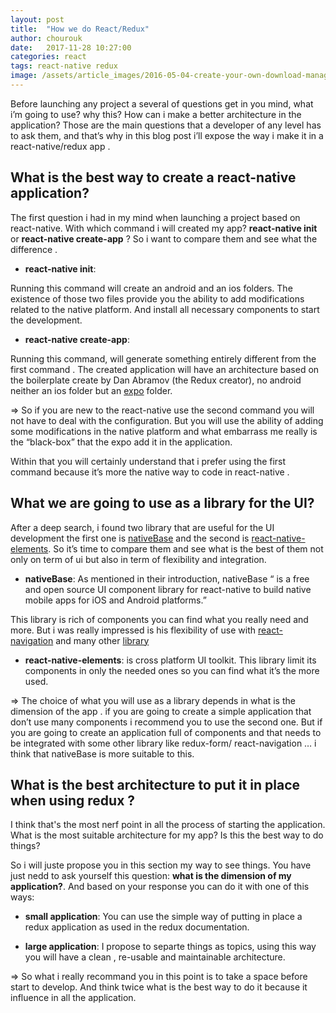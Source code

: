 ```yaml
---
layout: post
title:  "How we do React/Redux"
author: chourouk
date:   2017-11-28 10:27:00
categories: react
tags: react-native redux
image: /assets/article_images/2016-05-04-create-your-own-download-manager/e.jpg
---
```


Before launching any project a several of questions get in you mind, what i’m going to use? why this? How can i make a better architecture in the application? Those are the main questions that a developer of any level has to ask them, and that’s why in this blog post i’ll expose the way i make it in a react-native/redux app .

What is the best way to create a react-native application?
---

The first question i had in my mind when launching a project based on react-native. With which command i will created my app? **react-native init** or **react-native create-app** ?
So i want to compare them and see what the difference .

* **react-native init**:

Running this command will create an android and an ios folders. The existence of those two files provide you the ability to add modifications related to the native platform. And install all necessary components to start the development. 

* **react-native create-app**:

Running this command, will generate something entirely different from the first command . 
The created application will have an architecture based on the boilerplate create by Dan Abramov (the Redux creator), no android neither an ios folder but an [expo](https://expo.io/) folder.

=> So if you are new to the react-native use the second command you will not have to deal with the configuration. But you will use the ability of adding some modifications in the native platform and what embarrass me really is the “black-box” that the expo add it in the application. 

Within that you will certainly understand that i prefer using the first command because it’s more the native way to code in react-native .

What we are going to use as a library for the UI?
---

After a deep search, i found two library that are useful for the UI development the first one is [nativeBase](https://docs.nativebase.io/#Introduction) and the second is 
[react-native-elements](https://react-native-training.github.io/react-native-elements/). So it’s time to compare them and see what is the best of them not only on term of ui but also in term of flexibility and integration.

* **nativeBase**: As mentioned in their introduction, nativeBase “ is a free and open source UI component library for react-native to build native mobile apps for iOS and Android platforms.”

This library is rich of components you can find what you really need and more. But i was really impressed is his flexibility of use with [react-navigation](https://github.com/react-navigation/react-navigation)  and many other [library](https://docs.nativebase.io/docs/examples/Examples.html)

* **react-native-elements**: is cross platform UI toolkit. This library limit its components in only the needed ones so you can find what it’s the more used.

=> The choice of what you will use as a library depends in what is the dimension of the app . if you are going to create a simple application that don’t use many components i recommend you to use the second one. But if you are going to create an application full of components and that needs to be integrated with some other library like redux-form/ react-navigation … i think that nativeBase is more suitable to this.

What is the best architecture to put it in place when using redux ?
---

I think that's the most nerf point in all the process of starting the application. What is the most suitable architecture for my app? Is this the best way to do things?

So i will juste propose you in this section my way to see things. You have just nedd to ask yourself this question: **what is the dimension of my application?**. And based on your response you can do it with one of this ways:
* **small application**: You can use the simple way of putting in place a redux application as used in the redux documentation.

* **large application**: I propose to separte things as topics, using this way you will have a clean , re-usable and maintainable architecture.

=> So what i really recommand you in this point is to take a space before start to develop. And think twice what is the best way to do it because it influence in all the application.